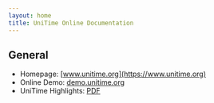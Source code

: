 ```yaml
---
layout: home
title: UniTime Online Documentation
---
```


## General
- Homepage: [www.unitime.org](https://www.unitime.org)
- Online Demo: [demo.unitime.org](https://demo.unitime.org)
- UniTime Highlights: [PDF](http://www.unitime.org/present/unitime-highlights.pdf)
